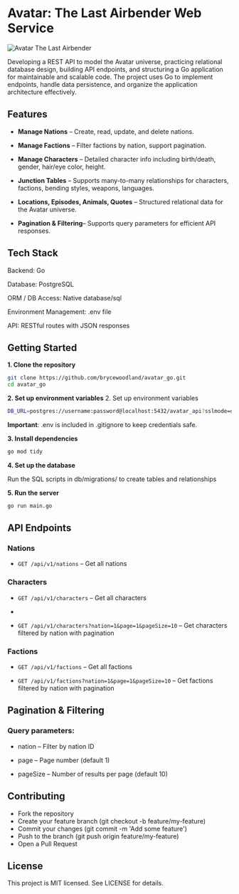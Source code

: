 # Avatar: The Last Airbender Web Service

![Avatar The Last Airbender](https://i.redd.it/6u7upwccu0my.png)

Developing a REST API to model the Avatar universe, practicing relational database design, building API endpoints, 
and structuring a Go application for maintainable and scalable code. The project uses Go to implement endpoints, 
handle data persistence, and organize the application architecture effectively.

## Features

- **Manage Nations** – Create, read, update, and delete nations.

- **Manage Factions** – Filter factions by nation, support pagination.

- **Manage Characters** – Detailed character info including birth/death, gender, hair/eye color, height.

- **Junction Tables** – Supports many-to-many relationships for characters, factions, bending styles, weapons, languages.

- **Locations, Episodes, Animals, Quotes** – Structured relational data for the Avatar universe.

- **Pagination & Filtering**– Supports query parameters for efficient API responses.

## Tech Stack

Backend: Go

Database: PostgreSQL

ORM / DB Access: Native database/sql

Environment Management: .env file

API: RESTful routes with JSON responses

## Getting Started

**1. Clone the repository**
```bash
git clone https://github.com/brycewoodland/avatar_go.git
cd avatar_go
```
**2. Set up environment variables**
2. Set up environment variables
```bash
DB_URL=postgres://username:password@localhost:5432/avatar_api?sslmode=disable
```
**Important**: .env is included in .gitignore to keep credentials safe.

**3. Install dependencies**
```bash
go mod tidy
```
**4. Set up the database**

Run the SQL scripts in db/migrations/ to create tables and relationships

**5. Run the server**
```bash
go run main.go
```

## API Endpoints
### Nations

- ```GET /api/v1/nations``` – Get all nations
  
### Characters

- ```GET /api/v1/characters``` – Get all characters
  
- ```GET /api/v1/characters/{:id} - Get a character by id
  
- ```GET /api/v1/characters?nation=1&page=1&pageSize=10``` – Get characters filtered by nation with pagination

### Factions

- ```GET /api/v1/factions``` – Get all factions

- ```GET /api/v1/factions?nation=1&page=1&pageSize=10``` – Get factions filtered by nation with pagination

## Pagination & Filtering

### Query parameters:

  - nation – Filter by nation ID

  - page – Page number (default 1)

  - pageSize – Number of results per page (default 10)

## Contributing

- Fork the repository
- Create your feature branch (git checkout -b feature/my-feature)
- Commit your changes (git commit -m 'Add some feature')
- Push to the branch (git push origin feature/my-feature)
- Open a Pull Request

## License

This project is MIT licensed. See LICENSE for details.
